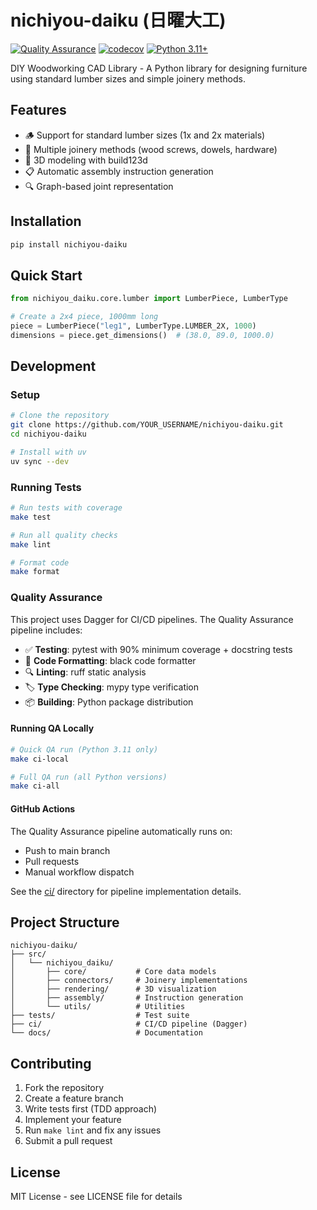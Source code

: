 # nichiyou-daiku (日曜大工)

[![Quality Assurance](https://github.com/YOUR_USERNAME/nichiyou-daiku/actions/workflows/ci.yml/badge.svg)](https://github.com/YOUR_USERNAME/nichiyou-daiku/actions/workflows/ci.yml)
[![codecov](https://codecov.io/gh/YOUR_USERNAME/nichiyou-daiku/branch/main/graph/badge.svg)](https://codecov.io/gh/YOUR_USERNAME/nichiyou-daiku)
[![Python 3.11+](https://img.shields.io/badge/python-3.11+-blue.svg)](https://www.python.org/downloads/)

DIY Woodworking CAD Library - A Python library for designing furniture using standard lumber sizes and simple joinery methods.

## Features

- 🪵 Support for standard lumber sizes (1x and 2x materials)
- 🔧 Multiple joinery methods (wood screws, dowels, hardware)
- 📐 3D modeling with build123d
- 📋 Automatic assembly instruction generation
- 🔍 Graph-based joint representation

## Installation

```bash
pip install nichiyou-daiku
```

## Quick Start

```python
from nichiyou_daiku.core.lumber import LumberPiece, LumberType

# Create a 2x4 piece, 1000mm long
piece = LumberPiece("leg1", LumberType.LUMBER_2X, 1000)
dimensions = piece.get_dimensions()  # (38.0, 89.0, 1000.0)
```

## Development

### Setup

```bash
# Clone the repository
git clone https://github.com/YOUR_USERNAME/nichiyou-daiku.git
cd nichiyou-daiku

# Install with uv
uv sync --dev
```

### Running Tests

```bash
# Run tests with coverage
make test

# Run all quality checks
make lint

# Format code
make format
```

### Quality Assurance

This project uses Dagger for CI/CD pipelines. The Quality Assurance pipeline includes:

- ✅ **Testing**: pytest with 90% minimum coverage + docstring tests
- 🎨 **Code Formatting**: black code formatter
- 🔍 **Linting**: ruff static analysis
- 🏷️ **Type Checking**: mypy type verification
- 📦 **Building**: Python package distribution

#### Running QA Locally

```bash
# Quick QA run (Python 3.11 only)
make ci-local

# Full QA run (all Python versions)
make ci-all
```

#### GitHub Actions

The Quality Assurance pipeline automatically runs on:
- Push to main branch
- Pull requests
- Manual workflow dispatch

See the [ci/](ci/) directory for pipeline implementation details.

## Project Structure

```
nichiyou-daiku/
├── src/
│   └── nichiyou_daiku/
│       ├── core/           # Core data models
│       ├── connectors/     # Joinery implementations
│       ├── rendering/      # 3D visualization
│       ├── assembly/       # Instruction generation
│       └── utils/          # Utilities
├── tests/                  # Test suite
├── ci/                     # CI/CD pipeline (Dagger)
└── docs/                   # Documentation
```

## Contributing

1. Fork the repository
2. Create a feature branch
3. Write tests first (TDD approach)
4. Implement your feature
5. Run `make lint` and fix any issues
6. Submit a pull request

## License

MIT License - see LICENSE file for details